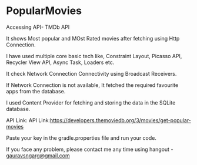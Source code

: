 # PopularMovies

Accessing API- TMDb API

It shows Most popular and MOst Rated movies after fetching using Http Connection.

I have used multiple core basic tech like, Constraint Layout, Picasso API, Recycler View API, Async Task, Loaders etc.

It check Network Connection Connectivity using Broadcast Receivers.

If Network Connection is not available, It fetched the required favourite apps from the database.

I used Content Provider for fetching and storing the data in the SQLite database.

API Link: API Link:https://developers.themoviedb.org/3/movies/get-popular-movies

Paste your key in the gradle.properties file and run your code.

If you face any problem, please contact me any time using hangout - gauravsngarg@gmail.com
